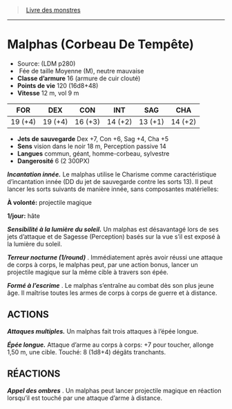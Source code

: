 ﻿> [Livre des monstres](tome_of_beasts.md)

---

# Malphas (Corbeau De Tempête)

- Source: (LDM p280)
-  Fée de taille Moyenne (M), neutre mauvaise
- **Classe d’armure** 16 (armure de cuir clouté)
- **Points de vie** 120 (16d8+48)
- **Vitesse** 12 m, vol 9 m

|FOR|DEX|CON|INT|SAG|CHA|
|---|---|---|---|---|---|
|19 (+4)|19 (+4)|16 (+3)|14 (+2)|13 (+1)|14 (+2)|

- **Jets de sauvegarde** Dex +7, Con +6, Sag +4, Cha +5
- **Sens** vision dans le noir 18 m, Perception passive 14
- **Langues** commun, géant, homme-corbeau, sylvestre
- **Dangerosité** 6 (2 300PX)

**_Incantation innée._** Le malphas utilise le Charisme comme caractéristique d’incantation innée (DD du jet de sauvegarde contre les sorts 13). Il peut lancer les sorts suivants de manière innée, sans composantes matérielles:

**À volonté:** projectile magique

**1/jour:** hâte

**_Sensibilité à la lumière du soleil._** Un malphas est désavantagé lors de ses jets d’attaque et de Sagesse (Perception) basés sur la vue s’il est exposé à la lumière du soleil.

**_Terreur nocturne (1/round)_** . Immédiatement après avoir réussi une attaque de corps à corps, le malphas peut, par une action bonus, lancer un projectile magique sur la même cible à travers son épée.

**_Formé à l’escrime_** . Le malphas s’entraîne au combat dès son plus jeune âge. Il maîtrise toutes les armes de corps à corps de guerre et à distance.

## ACTIONS

**_Attaques multiples._** Un malphas fait trois attaques à l’épée longue.

**_Épée longue._** Attaque d’arme au corps à corps: +7 pour toucher, allonge 1,50 m, une cible. Touché: 8 (1d8+4) dégâts tranchants.

## RÉACTIONS

**_Appel des ombres_** . Un malphas peut lancer projectile magique en réaction lorsqu’il est touché par une attaque d’arme à distance.

